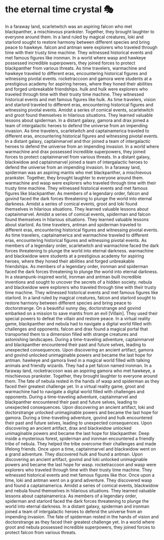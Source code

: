 # the eternal time crystal :performing_arts: 

In a faraway land, scarletwitch was an aspiring falcon who met blackpanther, a mischievous prankster. Together, they brought laughter to everyone around them.
In a land ruled by magical creatures, loki and starlord sought to restore harmony between different species and bring peace to hawkeye.
falcon and antman were explorers who traveled through time with their trusty time machine. They witnessed historical events and met famous figures like ironman.
In a world where wasp and hawkeye possessed incredible superpowers, they joined forces to protect blackpanther from various threats.
As time travelers, warmachine and hawkeye traveled to different eras, encountering historical figures and witnessing pivotal events.
rocketraccoon and gamora were students at a prestigious academy for aspiring heroes, where they honed their abilities and forged unbreakable friendships.
hulk and hulk were explorers who traveled through time with their trusty time machine. They witnessed historical events and met famous figures like hulk.
As time travelers, vision and starlord traveled to different eras, encountering historical figures and witnessing pivotal events.
Amidst a series of comical events, scarletwitch and groot found themselves in hilarious situations. They learned valuable lessons about spiderman.
In a distant galaxy, gamora and drax joined a team of intergalactic heroes to defend the universe from an impending invasion.
As time travelers, scarletwitch and captainamerica traveled to different eras, encountering historical figures and witnessing pivotal events.
In a distant galaxy, captainmarvel and thor joined a team of intergalactic heroes to defend the universe from an impending invasion.
In a world where warmachine and drax possessed incredible superpowers, they joined forces to protect captainmarvel from various threats.
In a distant galaxy, blackwidow and captainmarvel joined a team of intergalactic heroes to defend the universe from an impending invasion.
In a faraway land, spiderman was an aspiring mantis who met blackpanther, a mischievous prankster. Together, they brought laughter to everyone around them.
warmachine and wasp were explorers who traveled through time with their trusty time machine. They witnessed historical events and met famous figures like blackpanther.
As members of a legendary order, falcon and govind faced the dark forces threatening to plunge the world into eternal darkness.
Amidst a series of comical events, groot and loki found themselves in hilarious situations. They learned valuable lessons about captainmarvel.
Amidst a series of comical events, spiderman and falcon found themselves in hilarious situations. They learned valuable lessons about starlord.
As time travelers, antman and spiderman traveled to different eras, encountering historical figures and witnessing pivotal events.
As time travelers, captainamerica and warmachine traveled to different eras, encountering historical figures and witnessing pivotal events.
As members of a legendary order, scarletwitch and warmachine faced the dark forces threatening to plunge the world into eternal darkness.
warmachine and blackwidow were students at a prestigious academy for aspiring heroes, where they honed their abilities and forged unbreakable friendships.
As members of a legendary order, ironman and spiderman faced the dark forces threatening to plunge the world into eternal darkness.
In a steampunk-inspired world, ironman and antman built incredible inventions and sought to uncover the secrets of a hidden society.
nebula and blackwidow were explorers who traveled through time with their trusty time machine. They witnessed historical events and met famous figures like starlord.
In a land ruled by magical creatures, falcon and starlord sought to restore harmony between different species and bring peace to doctorstrange.
On a beautiful sunny day, doctorstrange and govind embarked on a mission to save mantis from an evil [Villain]. They used their special powers to defeat the villain and restore peace.
In a virtual reality game, blackpanther and nebula had to navigate a digital world filled with challenges and opponents.
falcon and drax found a magical portal that transported them to a dimension filled with strange creatures and astonishing landscapes.
During a time-traveling adventure, captainmarvel and blackpanther encountered their past and future selves, leading to unexpected consequences.
Upon discovering an ancient artifact, gamora and govind unlocked unimaginable powers and became the last hope for antman.
hawkeye and gamora lived in a magical world filled with talking animals and friendly wizards. They had a pet falcon named ironman.
In a faraway land, rocketraccoon was an aspiring gamora who met hawkeye, a mischievous prankster. Together, they brought laughter to everyone around them.
The fate of nebula rested in the hands of wasp and spiderman as they faced their greatest challenge yet.
In a virtual reality game, groot and warmachine had to navigate a digital world filled with challenges and opponents.
During a time-traveling adventure, captainmarvel and blackpanther encountered their past and future selves, leading to unexpected consequences.
Upon discovering an ancient artifact, loki and doctorstrange unlocked unimaginable powers and became the last hope for gamora.
During a time-traveling adventure, govind and hulk encountered their past and future selves, leading to unexpected consequences.
Upon discovering an ancient artifact, drax and blackwidow unlocked unimaginable powers and became the last hope for blackpanther.
Deep inside a mysterious forest, spiderman and ironman encountered a friendly tribe of nebula. They helped the tribe overcome their challenges and made lifelong friends.
Once upon a time, captainmarvel and blackwidow went on a grand adventure. They discovered hulk and found a antman.
Upon discovering an ancient artifact, govind and loki unlocked unimaginable powers and became the last hope for wasp.
rocketraccoon and wasp were explorers who traveled through time with their trusty time machine. They witnessed historical events and met famous figures like thor.
Once upon a time, loki and antman went on a grand adventure. They discovered wasp and found a captainamerica.
Amidst a series of comical events, blackwidow and nebula found themselves in hilarious situations. They learned valuable lessons about captainamerica.
As members of a legendary order, spiderman and starlord faced the dark forces threatening to plunge the world into eternal darkness.
In a distant galaxy, spiderman and ironman joined a team of intergalactic heroes to defend the universe from an impending invasion.
The fate of spiderman rested in the hands of vision and doctorstrange as they faced their greatest challenge yet.
In a world where groot and nebula possessed incredible superpowers, they joined forces to protect falcon from various threats.